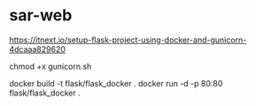 # sar-web

https://itnext.io/setup-flask-project-using-docker-and-gunicorn-4dcaaa829620

chmod +x gunicorn.sh

docker build -t flask/flask_docker .
docker run -d -p 80:80 flask/flask_docker .

